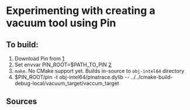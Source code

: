 

# Experimenting with creating a vacuum tool using Pin

## To build:

1. Download Pin from [1]
2. Set envvar PIN_ROOT=$PATH_TO_PIN [2]
3. `make`. No CMake support yet. Builds in-source to `obj-intel64` directory
4. $PIN_ROOT/pin -t obj-intel64/pinatrace.dylib -- ../../cmake-build-debug-local/vacuum_target/vaccum_target

## Sources

[1]: https://www.intel.com/content/www/us/en/developer/articles/tool/pin-a-binary-instrumentation-tool-downloads.html
[2]: https://software.intel.com/sites/landingpage/pintool/docs/98547/Pin/html/index.html#BuildingInsideKit

